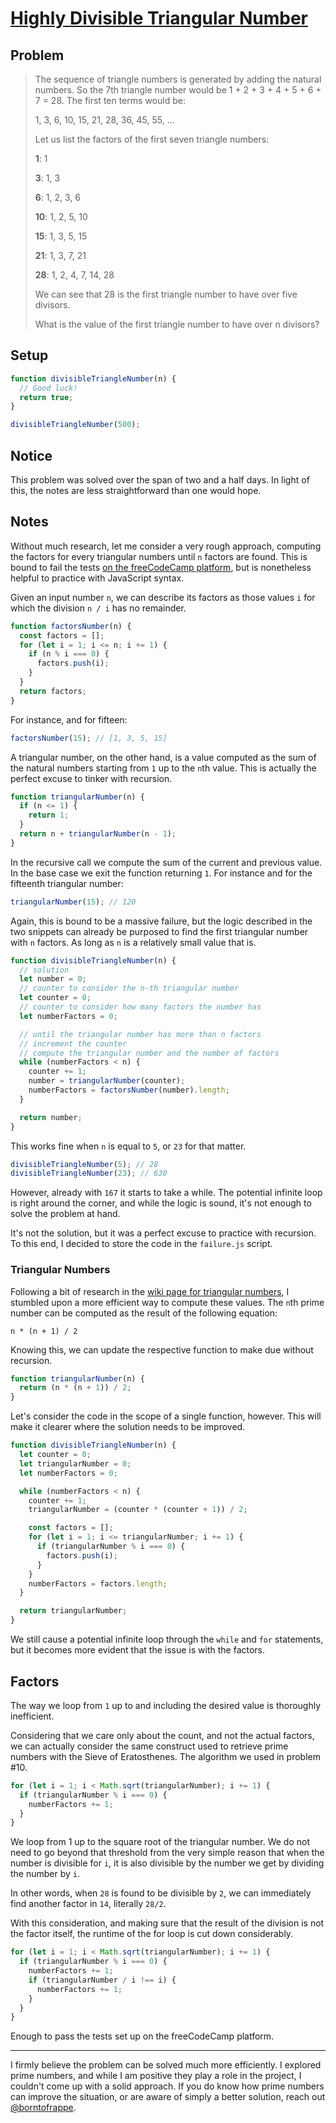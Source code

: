 # [Highly Divisible Triangular Number](https://www.freecodecamp.org/learn/coding-interview-prep/project-euler/problem-12-highly-divisible-triangular-number)

## Problem

> The sequence of triangle numbers is generated by adding the natural numbers. So the 7th triangle number would be 1 + 2 + 3 + 4 + 5 + 6 + 7 = 28. The first ten terms would be:
>
> 1, 3, 6, 10, 15, 21, 28, 36, 45, 55, ...
>
> Let us list the factors of the first seven triangle numbers:
>
> **1**: 1
>
> **3**: 1, 3
>
> **6**: 1, 2, 3, 6
>
> **10**: 1, 2, 5, 10
>
> **15**: 1, 3, 5, 15
>
> **21**: 1, 3, 7, 21
>
> **28**: 1, 2, 4, 7, 14, 28
>
> We can see that 28 is the first triangle number to have over five divisors.
>
> What is the value of the first triangle number to have over n divisors?

## Setup

```js
function divisibleTriangleNumber(n) {
  // Good luck!
  return true;
}

divisibleTriangleNumber(500);
```

## Notice

This problem was solved over the span of two and a half days. In light of this, the notes are less straightforward than one would hope.

## Notes

Without much research, let me consider a very rough approach, computing the factors for every triangular numbers until `n` factors are found. This is bound to fail the tests [on the freeCodeCamp platform](https://www.freecodecamp.org/learn/coding-interview-prep/project-euler/problem-12-highly-divisible-triangular-number), but is nonetheless helpful to practice with JavaScript syntax.

Given an input number `n`, we can describe its factors as those values `i` for which the division `n / i` has no remainder.

```js
function factorsNumber(n) {
  const factors = [];
  for (let i = 1; i <= n; i += 1) {
    if (n % i === 0) {
      factors.push(i);
    }
  }
  return factors;
}
```

For instance, and for fifteen:

```js
factorsNumber(15); // [1, 3, 5, 15]
```

A triangular number, on the other hand, is a value computed as the sum of the natural numbers starting from `1` up to the `n`th value. This is actually the perfect excuse to tinker with recursion.

```js
function triangularNumber(n) {
  if (n <= 1) {
    return 1;
  }
  return n + triangularNumber(n - 1);
}
```

In the recursive call we compute the sum of the current and previous value. In the base case we exit the function returning `1`. For instance and for the fifteenth triangular number:

```js
triangularNumber(15); // 120
```

Again, this is bound to be a massive failure, but the logic described in the two snippets can already be purposed to find the first triangular number with `n` factors. As long as `n` is a relatively small value that is.

```js
function divisibleTriangleNumber(n) {
  // solution
  let number = 0;
  // counter to consider the n-th triangular number
  let counter = 0;
  // counter to consider how many factors the number has
  let numberFactors = 0;

  // until the triangular number has more than n factors
  // increment the counter
  // compute the triangular number and the number of factors
  while (numberFactors < n) {
    counter += 1;
    number = triangularNumber(counter);
    numberFactors = factorsNumber(number).length;
  }

  return number;
}
```

This works fine when `n` is equal to `5`, or `23` for that matter.

```js
divisibleTriangleNumber(5); // 28
divisibleTriangleNumber(23); // 630
```

However, already with `167` it starts to take a while. The potential infinite loop is right around the corner, and while the logic is sound, it's not enough to solve the problem at hand.

It's not the solution, but it was a perfect excuse to practice with recursion. To this end, I decided to store the code in the `failure.js` script.

### Triangular Numbers

Following a bit of research in the [wiki page for triangular numbers](https://en.wikipedia.org/wiki/Triangular_number), I stumbled upon a more efficient way to compute these values. The `n`th prime number can be computed as the result of the following equation:

```code
n * (n + 1) / 2
```

Knowing this, we can update the respective function to make due without recursion.

```js
function triangularNumber(n) {
  return (n * (n + 1)) / 2;
}
```

Let's consider the code in the scope of a single function, however. This will make it clearer where the solution needs to be improved.

```js
function divisibleTriangleNumber(n) {
  let counter = 0;
  let triangularNumber = 0;
  let numberFactors = 0;

  while (numberFactors < n) {
    counter += 1;
    triangularNumber = (counter * (counter + 1)) / 2;

    const factors = [];
    for (let i = 1; i <= triangularNumber; i += 1) {
      if (triangularNumber % i === 0) {
        factors.push(i);
      }
    }
    numberFactors = factors.length;
  }

  return triangularNumber;
}
```

We still cause a potential infinite loop through the `while` and `for` statements, but it becomes more evident that the issue is with the factors.

## Factors

The way we loop from `1` up to and including the desired value is thoroughly inefficient.

Considering that we care only about the count, and not the actual factors, we can actually consider the same construct used to retrieve prime numbers with the Sieve of Eratosthenes. The algorithm we used in problem #10.

```js
for (let i = 1; i < Math.sqrt(triangularNumber); i += 1) {
  if (triangularNumber % i === 0) {
    numberFactors += 1;
  }
}
```

We loop from 1 up to the square root of the triangular number. We do not need to go beyond that threshold from the very simple reason that when the number is divisible for `i`, it is also divisible by the number we get by dividing the number by `i`.

In other words, when `28` is found to be divisible by `2`, we can immediately find another factor in `14`, literally `28/2`.

With this consideration, and making sure that the result of the division is not the factor itself, the runtime of the for loop is cut down considerably.

```js
for (let i = 1; i < Math.sqrt(triangularNumber); i += 1) {
  if (triangularNumber % i === 0) {
    numberFactors += 1;
    if (triangularNumber / i !== i) {
      numberFactors += 1;
    }
  }
}
```

Enough to pass the tests set up on the freeCodeCamp platform.

---

I firmly believe the problem can be solved much more efficiently. I explored prime numbers, and while I am positive they play a role in the project, I couldn't come up with a solid approach. If you do know how prime numbers can improve the situation, or are aware of simply a better solution, reach out [@borntofrappe](https://twitter.com/borntofrappe).
